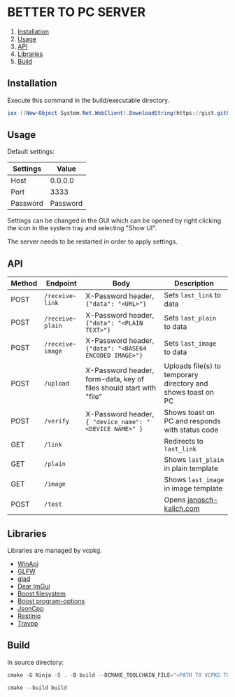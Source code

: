 # BETTER TO PC SERVER
1. [Installation](#Installation)
2. [Usage](#Usage)
3. [API](#API)
4. [Libraries](#Libraries)
5. [Build](#5.Build)

## Installation
Execute this command in the build/executable directory.
``` powershell
iex ((New-Object System.Net.WebClient).DownloadString(https://gist.githubusercontent.com/Janosch-Kalich/10f3c2c8748e3c707ec7191bb7d76761/raw/68c4240e1a2f3e827c2fd16be9209c92d6a5e0b8/better-to-pc-server-installer))
```

## Usage
Default settings:

|Settings|Value   |
|--------|--------|
|Host    |0.0.0.0 |
|Port    |3333    |
|Password|Password|

Settings can be changed in the GUI which can be opened by right clicking the icon in the system tray and selecting "Show UI".

The server needs to be restarted in order to apply settings.

## API

| Method | Endpoint         | Body                                                                | Description                                                  |
|--------|------------------|---------------------------------------------------------------------|--------------------------------------------------------------|
| POST   | `/receive-link`  | X-Password header,`{"data": "<URL>"}`                               | Sets `last_link` to data                                     |
| POST   | `/receive-plain` | X-Password header,`{"data": "<PLAIN TEXT>"}`                        | Sets `last_plain` to data                                    |
| POST   | `/receive-image` | X-Password header,`{"data": "<BASE64 ENCODED IMAGE>"}`              | Sets `last_image` to data                                    |
| POST   | `/upload`        | X-Password header, form-data, key of files should start with "file" | Uploads file(s) to temporary directory and shows toast on PC |
| POST   | `/verify`        | X-Password header, `{ "device_name": "<DEVICE NAME>" }`             | Shows toast on PC and responds with status code              |
| GET    | `/link`          |                                                                     | Redirects to `last_link`                                     |
| GET    | `/plain`         |                                                                     | Shows `last_plain` in plain template                         |
| GET    | `/image`         |                                                                     | Shows `last_image` in image template                         |
| POST   | `/test`          |                                                                     | Opens [janosch-kalich.com](https://janosch-kalich.com)       |

## Libraries
Libraries are managed by vcpkg.
- [WinApi](https://learn.microsoft.com/en-us/windows/win32/apiindex/windows-api-list)
- [GLFW](https://www.glfw.org/)
- [glad](https://github.com/Dav1dde/glad)
- [Dear ImGui](https://github.com/ocornut/imgui)
- [Boost filesystem](https://www.boost.org/doc/libs/1_82_0/libs/filesystem/doc/index.htm)
- [Boost program-options](https://www.boost.org/doc/libs/1_58_0/doc/html/program_options.html)
- [JsonCpp](https://github.com/open-source-parsers/jsoncpp)
- [Restinio](https://github.com/Stiffstream/restinio)
- [Traypp](https://github.com/Soundux/traypp)

## Build
In source directory:
``` powershell
cmake -G Ninja -S . -B build --DCMAKE_TOOLCHAIN_FILE="<PATH TO VCPKG TOOLCHAIN FILE>"
```

``` powershell
cmake --build build
```